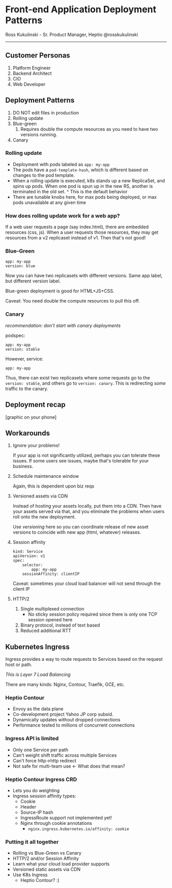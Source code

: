 # Front-end Application Deployment Patterns
Ross Kukulinski - Sr. Product Manager, Heptio
@rosskukulinski

---

## Customer Personas
1. Platform Engineer
2. Backend Architect
3. CIO
4. Web Developer

## Deployment Patterns

1. DO NOT edit files in production
2. Rolling update
3. Blue-green
    1. Requires double the compute resources as you need to have two versions running. 
4. Canary

### Rolling update

- Deployment with pods labeled as `app: my-app`
- The pods have a `pod-template-hash`, which is different based on changes to the pod template. 
- When a rolling update is executed, k8s stands up a new ReplicaSet, and spins up pods. When one pod is spun up in the new RS, another is terminated in the old set. 
^ This is the default behavior
- There are tunable knobs here, for max pods being deployed, or max pods unavailable at any given time

### How does rolling update work for a web app? 

If a web user requests a page (say index.html), there are embedded resources (css, js). 
When a user requests those resources, they may get resources from a v2 replicaset instead of v1. Then that's not good! 

### Blue-Green

```
app: my-app
version: blue
```

Now you can have two replicasets with different versions. Same app label, but different version label.

Blue-green deployment is good for HTML+JS+CSS. 

Caveat: You need double the compute resources to pull this off. 

### Canary

*recommendation: don't start with canary deployments*

podspec:
```
app: my-app
version: stable
```

However, service:
```
app: my-app
```

Thus, there can exist two replicasets where some requests go to the `version: stable`, and others go to `version: canary`. This is redirecting _some_ traffic to the canary. 

## Deployment recap
 [graphic on your phone]

## Workarounds

1. Ignore your problems! 

    If your app is not significantly utilized, perhaps you can tolerate these issues. If some users see issues, maybe that's tolerable for your business. 

2. Schedule maintenance window

    Again, this is dependent upon biz reqs

1. Versioned assets via CDN
    
    Instead of hosting your assets locally, put them into a CDN. Then have your assets served via that, and you eliminate the problems when users roll onto the new deployment. 

    Use *versioning* here so you can coordinate release of new asset versions to coincide with new app (html, whatever) releases. 

1. Session affinity

    ```
    kind: Service
    apiVersion: v1
    spec:
        selector: 
            app: my-app
        sessionAffinity: clientIP
    ```

    Caveat: sometimes your cloud load balancer will not send through the client IP

1. HTTP/2

    1. Single multiplexed connection
        - No sticky session policy required since there is only one TCP session opened here
    1. Binary protocol, instead of text based
    1. Reduced additional RTT

## Kubernetes Ingress

Ingress provides a way to route requests to Services based on the request host or path.

*This is Layer 7 Load Balancing*

There are many kinds: Nginx, Contour, Traefik, GCE, etc. 

### Heptio Contour

- Envoy as the data plane
- Co-development project Yahoo JP corp subsid.
- Dynamically updates without dropped connections
- Performance tested to millions of concurrent connections

### Ingress API is limited

- Only one Service per path
- Can't weight shift traffic across multiple Services
- Can't force http->http redirect
- Not safe for multi-team use <- What does that mean?

### Heptio Contour Ingress CRD

- Lets you do weighting
- Ingress session affinity types:
    - Cookie
    - Header
    - Source-IP hash
    - IngressRoute support not implemented yet! 
    - Nginx through cookie annotations
        - `nginx.ingress.kubernetes.io/affinity: cookie`

### Putting it all together
- Rolling vs Blue-Green vs Canary
- HTTP/2 and/or Session Affinity
- Learn what your cloud load provider supports
- Versioned static assets via CDN
- Use K8s Ingress
    - Heptio Contour? :) 